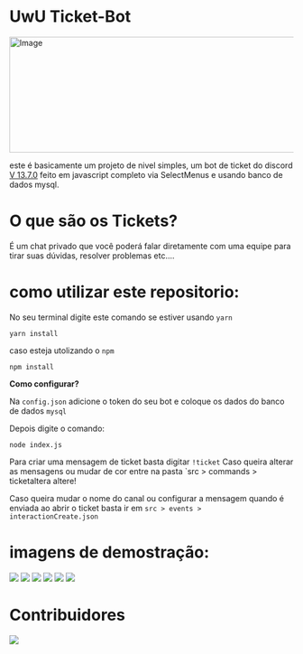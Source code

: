 # UwU Ticket-Bot 
 
 <img src="https://media.discordapp.net/attachments/803646280492515390/982968487653814333/logo-ticket-1024.png" alt="Image" height="205" width="4500">

este é basicamente um projeto de nivel simples, um bot de ticket do discord [V 13.7.0](https://www.npmjs.com/package/discord.js/v/13.7.0) feito em javascript completo via SelectMenus e usando banco de dados mysql.

# O que são os Tickets? 

É um chat privado que você poderá falar diretamente com uma equipe para tirar suas dúvidas, resolver problemas etc....

# como utilizar este repositorio:

No seu terminal digite este comando se estiver usando `yarn`
```
yarn install
````

caso esteja utolizando o `npm`
```
npm install
```

**Como configurar?**

Na `config.json` adicione o token do seu bot e coloque os dados do banco de dados `mysql`

Depois digite o comando:
```
node index.js
```

Para criar uma mensagem de ticket basta digitar `!ticket` Caso queira alterar as mensagens ou mudar de cor entre na pasta `src > commands > ticketaltera altere!

Caso queira mudar o nome do canal ou configurar a mensagem quando é enviada ao abrir o ticket basta ir em `src > events > interactionCreate.json`

# imagens de demostração:

![](https://media.discordapp.net/attachments/982952386001776673/982989264948170782/Screenshot_20220605-094731.jpg)
![](https://media.discordapp.net/attachments/982952386001776673/982989507244728320/Screenshot_20220605-094852.jpg)
![](https://media.discordapp.net/attachments/982952386001776673/982989852335280128/Screenshot_20220605-095010.jpg)
![](https://media.discordapp.net/attachments/982952386001776673/982990202685517854/Screenshot_20220605-095146.jpg)
![](https://media.discordapp.net/attachments/982952386001776673/982990462229049364/Screenshot_20220605-095248.jpg)
![](https://media.discordapp.net/attachments/982952386001776673/982990854492942436/Screenshot_20220605-095338.jpg)

# Contribuidores
![](https://contrib.rocks/image?repo=LMS5413/Ticket)
